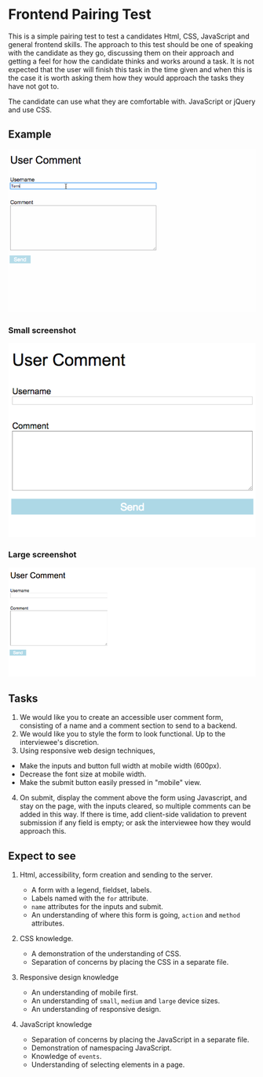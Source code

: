# Frontend Pairing Test

This is a simple pairing test to test a candidates Html, CSS, JavaScript and general frontend skills. The approach to this
test should be one of speaking with the candidate as they go, discussing them on their approach and getting a feel for
how the candidate thinks and works around a task.
It is not expected that the user will finish this task in the time given and when this is the case it is worth asking
them how they would approach the tasks they have not got to.

The candidate can use what they are comfortable with. JavaScript or jQuery and use CSS.

## Example
![Alt Example of pairing test](./screenshot/pairing-test.gif)

### Small screenshot
![Alt Example of pairing test](./screenshot/small-view.png)

### Large screenshot
![Alt Example of pairing test](./screenshot/large-view.png)

## Tasks

1. We would like you to create an accessible user comment form, consisting of a name and a comment section to send to a backend.
2. We would like you to style the form to look functional. Up to the interviewee's discretion.
3. Using responsive web design techniques,
 - Make the inputs and button full width at mobile width (600px).
 - Decrease the font size at mobile width.
 - Make the submit button easily pressed in "mobile" view.

4. On submit, display the comment above the form using Javascript, and stay on the page, with the inputs cleared, so multiple comments can be added in this way.
   If there is time, add client-side validation to prevent submission if any field is empty; or ask the interviewee how they would approach this.

## Expect to see

1. Html, accessibility, form creation and sending to the server.
    - A form with a legend, fieldset, labels.
    - Labels named with the `for` attribute.
    - `name` attributes for the inputs and submit.
    - An understanding of where this form is going, `action` and `method` attributes.

2. CSS knowledge.
    - A demonstration of the understanding of CSS.
    - Separation of concerns by placing the CSS in a separate file.

3. Responsive design knowledge
    - An understanding of mobile first.
    - An understanding of `small`, `medium` and `large` device sizes.
    - An understanding of responsive design.

4. JavaScript knowledge
    - Separation of concerns by placing the JavaScript in a separate file.
    - Demonstration of namespacing JavaScript.
    - Knowledge of `events`.
    - Understanding of selecting elements in a page.
